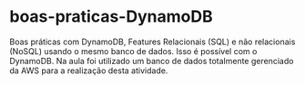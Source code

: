 # boas-praticas-DynamoDB
Boas práticas com DynamoDB, Features Relacionais (SQL) e não relacionais (NoSQL) usando o mesmo banco de dados. Isso é possível com o DynamoDB. Na aula foi utilizado um banco de dados totalmente gerenciado da AWS para a realização desta atividade.
